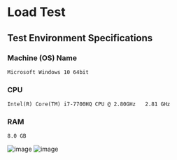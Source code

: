 # Load Test

## Test Environment Specifications

### Machine (OS) Name
	Microsoft Windows 10 64bit
### CPU
	Intel(R) Core(TM) i7-7700HQ CPU @ 2.80GHz   2.81 GHz
### RAM
	8.0 GB

![image](results/load_test_2_results_details.jpeg)
![image](results/load_test_2_results_global.jpeg)